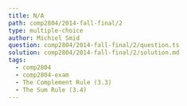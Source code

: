 ```yaml
---
title: N/A
path: comp2804/2014-fall-final/2
type: multiple-choice
author: Michiel Smid
question: comp2804/2014-fall-final/2/question.ts
solution: comp2804/2014-fall-final/2/solution.md
tags:
  - comp2804
  - comp2804-exam
  - The Complement Rule (3.3)
  - The Sum Rule (3.4)
---
```

